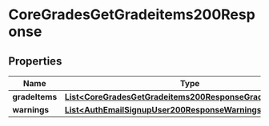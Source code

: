 

# CoreGradesGetGradeitems200Response


## Properties

| Name | Type | Description | Notes |
|------------ | ------------- | ------------- | -------------|
|**gradeItems** | [**List&lt;CoreGradesGetGradeitems200ResponseGradeItemsInner&gt;**](CoreGradesGetGradeitems200ResponseGradeItemsInner.md) |  |  |
|**warnings** | [**List&lt;AuthEmailSignupUser200ResponseWarningsInner&gt;**](AuthEmailSignupUser200ResponseWarningsInner.md) |  |  [optional] |




